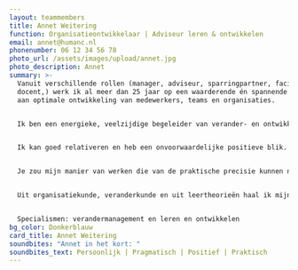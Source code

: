 ```yaml
---
layout: teammembers
title: Annet Weitering
function: Organisatieontwikkelaar | Adviseur leren & ontwikkelen
email: annet@humanc.nl
phonenumber: 06 12 34 56 78
photo_url: /assets/images/upload/annet.jpg
photo_description: Annet
summary: >-
  Vanuit verschillende rollen (manager, adviseur, sparringpartner, facilitator,
  docent,) werk ik al meer dan 25 jaar op een waarderende én spannende manier
  aan optimale ontwikkeling van medewerkers, teams en organisaties. ​


  Ik ben een energieke, veelzijdige begeleider van verander- en ontwikkeltrajecten met scherp gevoel voor mensen en wat er tussen hen gebeurt. Ik ben sterk in het benoemen van wat ik ter plekke hoor en zie en aarzel niet om dat terug te geven. Op die wijze bied ik  kennis, ervaring, feedback en steun die er toe doen.  ​


  Ik kan goed relativeren en heb een onvoorwaardelijke positieve blik. ​


  Je zou mijn manier van werken die van de praktische precisie kunnen noemen. Ik kan goed kijken naar mensen, maar kan ook zaken concreet en hanteerbaar te maken en sturen op resultaat. ​


  Uit organisatiekunde, veranderkunde en uit leertheorieën haal ik mijn kennis en inspiratie. Ik vind het een uitdaging om samen te kijken hoe . er met beperkte middelen een maximaal effect kan worden bereikt. Altijd dicht op de huid en middenin de praktijk van de mensen. ​


  Specialismen: verandermanagement en leren en ontwikkelen
bg_color: Donkerblauw
card_title: Annet Weitering
soundbites: "Annet in het kort: "
soundbites_text: Persoonlijk | Pragmatisch | Positief | Praktisch
---
```

